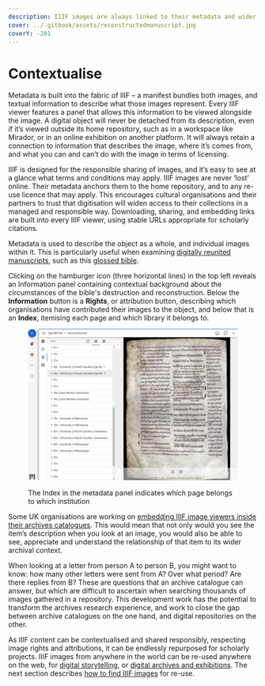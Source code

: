 ```yaml
---
description: IIIF images are always linked to their metadata and wider archival context
cover: ../.gitbook/assets/reconstructedmanuscript.jpg
coverY: -201
---
```


# Contextualise

Metadata is built into the fabric of IIIF – a manifest bundles both images, and textual information to describe what those images represent. Every IIIF viewer features a panel that allows this information to be viewed alongside the image. A digital object will never be detached from its description, even if it’s viewed outside its home repository, such as in a workspace like Mirador, or in an online exhibition on another platform. It will always retain a connection to information that describes the image, where it’s comes from, and what you can and can’t do with the image in terms of licensing.

IIIF is designed for the responsible sharing of images, and it’s easy to see at a glance what terms and conditions may apply. IIIF images are never ‘lost’ online. Their metadata anchors them to the home repository, and to any re-use licence that may apply. This encourages cultural organisations and their partners to trust that digitisation will widen access to their collections in a managed and responsible way. Downloading, sharing, and embedding links are built into every IIIF viewer, using stable URLs appropriate for scholarly citations.

Metadata is used to describe the object as a whole, and individual images within it. This is particularly useful when examining [digitally reunited manuscripts](reunify.md), such as this [glossed bible](https://projectmirador.org/embed/?iiif-content=https://dms-data.stanford.edu/data/manifests/Stanford/ege1/manifest.json).&#x20;

Clicking on the hamburger icon (three horizontal lines) in the top left reveals an Information panel containing contextual background about the circumstances of the bible's destruction and reconstruction. Below the **Information** button is a **Rights**, or attribution button, describing which organisations have contributed their images to the object, and below that is an **Index**, itemising each page and which library it belongs to.

<figure><img src="../.gitbook/assets/reconstructedmanuscript.jpg" alt=""><figcaption><p>The Index in the metadata panel indicates which page belongs to which institution</p></figcaption></figure>

Some UK organisations are working on [embedding IIIF image viewers inside their archives catalogues](https://blog.archiveshub.jisc.ac.uk/2022/11/30/exploring-iiif-for-the-images-and-machine-learning-project/). This would mean that not only would you see the item’s description when you look at an image, you would also be able to see, appreciate and understand the relationship of that item to its wider archival context.&#x20;

When looking at a letter from person A to person B, you might want to know: how many other letters were sent from A? Over what period? Are there replies from B? These are questions that an archive catalogue can answer, but which are difficult to ascertain when searching thousands of images gathered in a repository. This development work has the potential to transform the archives research experience, and work to close the gap between archive catalogues on the one hand, and digital repositories on the other.

As IIIF content can be contextualised and shared responsibly, respecting image rights and attributions, it can be endlessly repurposed for scholarly projects. IIIF images from anywhere in the world can be re-used anywhere on the web, for [digital storytelling](../digital-storytelling/), or [digital archives and exhibitions](../digital-archives-and-exhibitions/). The next section describes [how to find IIIF images](finding-iiif-images.md) for re-use.
